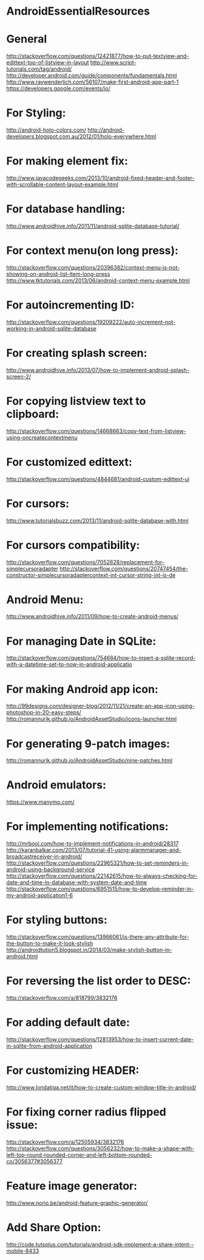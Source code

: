 # AndroidEssentialResources

General
=======
http://stackoverflow.com/questions/12421877/how-to-put-textview-and-edittext-top-of-listview-in-layout
http://www.script-tutorials.com/tag/android/
http://developer.android.com/guide/components/fundamentals.html
http://www.raywenderlich.com/56107/make-first-android-app-part-1
https://developers.google.com/events/io/

For Styling:
============
http://android-holo-colors.com/
http://android-developers.blogspot.com.au/2012/01/holo-everywhere.html

For making element fix:
=======================
http://www.javacodegeeks.com/2013/10/android-fixed-header-and-footer-with-scrollable-content-layout-example.html

For database handling:
=======================
http://www.androidhive.info/2011/11/android-sqlite-database-tutorial/

For context menu(on long press):
================================
http://stackoverflow.com/questions/20396382/context-menu-is-not-showing-on-android-list-item-long-press
http://www.tktutorials.com/2013/06/android-context-menu-example.html

For autoincrementing ID:
=======================
http://stackoverflow.com/questions/19209222/auto-increment-not-working-in-android-sqlite-database

For creating splash screen:
===========================
http://www.androidhive.info/2013/07/how-to-implement-android-splash-screen-2/

For copying listview text to clipboard:
======================================
http://stackoverflow.com/questions/14668663/copy-text-from-listview-using-oncreatecontextmenu

For customized edittext:
========================
http://stackoverflow.com/questions/4844681/android-custom-edittext-ui

For cursors:
============
http://www.tutorialsbuzz.com/2013/11/android-sqlite-database-with.html

For cursors compatibility:
==========================
http://stackoverflow.com/questions/7052628/replacement-for-simplecursoradapter
http://stackoverflow.com/questions/20747454/the-constructor-simplecursoradaptercontext-int-cursor-string-int-is-de

Android Menu:
=============
http://www.androidhive.info/2011/09/how-to-create-android-menus/

For managing Date in SQLite:
============================
http://stackoverflow.com/questions/754684/how-to-insert-a-sqlite-record-with-a-datetime-set-to-now-in-android-applicatio

For making Android app icon:
============================
http://99designs.com/designer-blog/2012/11/21/create-an-app-icon-using-photoshop-in-20-easy-steps/
http://romannurik.github.io/AndroidAssetStudio/icons-launcher.html

For generating 9-patch images:
==============================
http://romannurik.github.io/AndroidAssetStudio/nine-patches.html

Android emulators:
==================
https://www.manymo.com/

For implementing notifications:
===============================
http://mrbool.com/how-to-implement-notifications-in-android/28317
http://karanbalkar.com/2013/07/tutorial-41-using-alarmmanager-and-broadcastreceiver-in-android/
http://stackoverflow.com/questions/22965321/how-to-set-reminders-in-android-using-background-service
http://stackoverflow.com/questions/22142615/how-to-always-checking-for-date-and-time-in-database-with-system-date-and-time
http://stackoverflow.com/questions/6951515/how-to-develop-reminder-in-my-android-application1-6

For styling buttons:
====================
http://stackoverflow.com/questions/13966061/is-there-any-attribute-for-the-button-to-make-it-look-stylish
http://androidtution5.blogspot.in/2014/03/make-stylish-button-in-android.html

For reversing the list order to DESC:
=====================================
http://stackoverflow.com/a/818799/3832176

For adding default date:
========================
http://stackoverflow.com/questions/12813953/how-to-insert-current-date-in-sqlite-from-android-application

For customizing HEADER:
=======================
http://www.londatiga.net/it/how-to-create-custom-window-title-in-android/

For fixing corner radius flipped issue:
=======================================
http://stackoverflow.com/a/12505934/3832176
http://stackoverflow.com/questions/3056232/how-to-make-a-shape-with-left-top-round-rounded-corner-and-left-bottom-rounded-co/3056377#3056377

Feature image generator:
========================
http://www.norio.be/android-feature-graphic-generator/

Add Share Option:
=================
http://code.tutsplus.com/tutorials/android-sdk-implement-a-share-intent--mobile-8433

